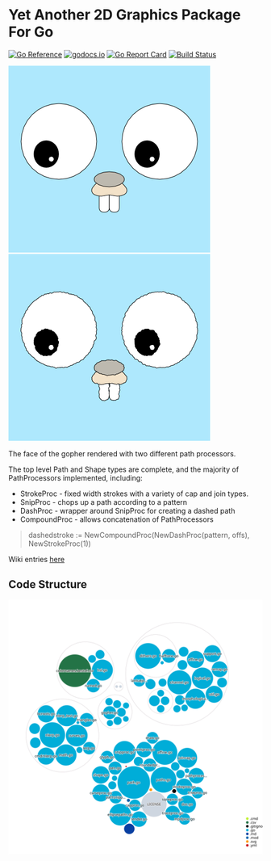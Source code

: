 # Yet Another 2D Graphics Package For Go
[![Go Reference](https://pkg.go.dev/badge/github.com/jphsd/graphics2d.svg)](https://pkg.go.dev/github.com/jphsd/graphics2d)
[![godocs.io](http://godocs.io/github.com/jphsd/graphics2d?status.svg)](http://godocs.io/github.com/jphsd/graphics2d)
[![Go Report Card](https://goreportcard.com/badge/github.com/jphsd/graphics2d)](https://goreportcard.com/report/github.com/jphsd/graphics2d)
[![Build Status](https://travis-ci.com/jphsd/graphics2d.svg?branch=master)](https://travis-ci.com/github/jphsd/graphics2d)

![Gopher rendered with graphics2d](./doc/gopher.png)
![Gopher rendered with graphics2d](./doc/hdgopher.png)

The face of the gopher rendered with two different path processors.

The top level Path and Shape types are complete, and the majority of PathProcessors implemented, including:
- StrokeProc - fixed width strokes with a variety of cap and join types.
- SnipProc - chops up a path according to a pattern
- DashProc - wrapper around SnipProc for creating a dashed path
- CompoundProc - allows concatenation of PathProcessors
> dashedstroke := NewCompoundProc(NewDashProc(pattern, offs), NewStrokeProc(1))

Wiki entries [here](https://github.com/jphsd/graphics2d/wiki)

## Code Structure
![Visualization of the codebase](./diagram.svg)
